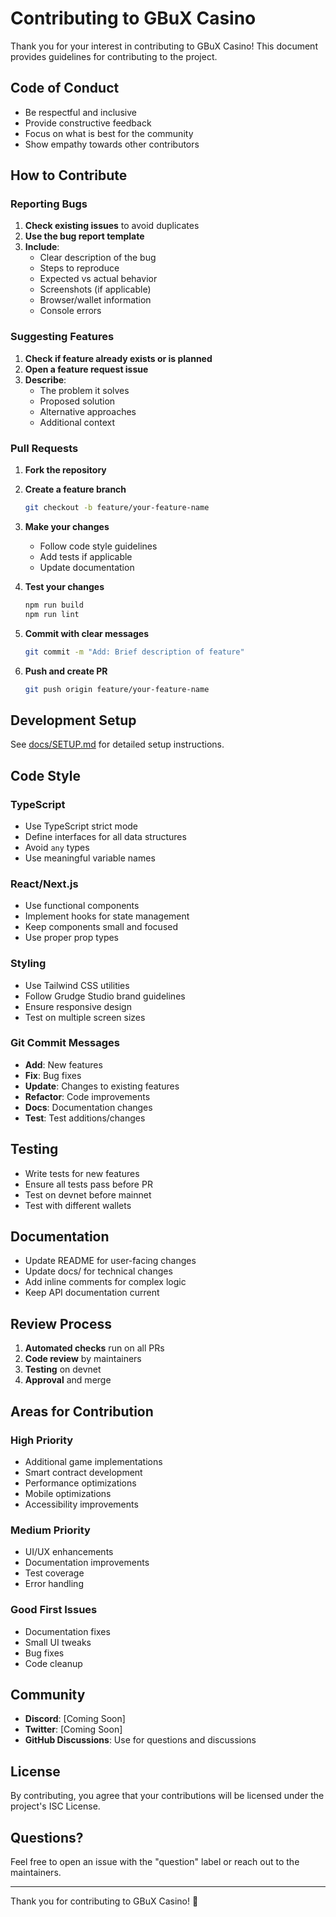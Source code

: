 # Contributing to GBuX Casino

Thank you for your interest in contributing to GBuX Casino! This document provides guidelines for contributing to the project.

## Code of Conduct

- Be respectful and inclusive
- Provide constructive feedback
- Focus on what is best for the community
- Show empathy towards other contributors

## How to Contribute

### Reporting Bugs

1. **Check existing issues** to avoid duplicates
2. **Use the bug report template**
3. **Include**:
   - Clear description of the bug
   - Steps to reproduce
   - Expected vs actual behavior
   - Screenshots (if applicable)
   - Browser/wallet information
   - Console errors

### Suggesting Features

1. **Check if feature already exists or is planned**
2. **Open a feature request issue**
3. **Describe**:
   - The problem it solves
   - Proposed solution
   - Alternative approaches
   - Additional context

### Pull Requests

1. **Fork the repository**
2. **Create a feature branch**
   ```bash
   git checkout -b feature/your-feature-name
   ```

3. **Make your changes**
   - Follow code style guidelines
   - Add tests if applicable
   - Update documentation

4. **Test your changes**
   ```bash
   npm run build
   npm run lint
   ```

5. **Commit with clear messages**
   ```bash
   git commit -m "Add: Brief description of feature"
   ```

6. **Push and create PR**
   ```bash
   git push origin feature/your-feature-name
   ```

## Development Setup

See [docs/SETUP.md](docs/SETUP.md) for detailed setup instructions.

## Code Style

### TypeScript
- Use TypeScript strict mode
- Define interfaces for all data structures
- Avoid `any` types
- Use meaningful variable names

### React/Next.js
- Use functional components
- Implement hooks for state management
- Keep components small and focused
- Use proper prop types

### Styling
- Use Tailwind CSS utilities
- Follow Grudge Studio brand guidelines
- Ensure responsive design
- Test on multiple screen sizes

### Git Commit Messages
- **Add**: New features
- **Fix**: Bug fixes
- **Update**: Changes to existing features
- **Refactor**: Code improvements
- **Docs**: Documentation changes
- **Test**: Test additions/changes

## Testing

- Write tests for new features
- Ensure all tests pass before PR
- Test on devnet before mainnet
- Test with different wallets

## Documentation

- Update README for user-facing changes
- Update docs/ for technical changes
- Add inline comments for complex logic
- Keep API documentation current

## Review Process

1. **Automated checks** run on all PRs
2. **Code review** by maintainers
3. **Testing** on devnet
4. **Approval** and merge

## Areas for Contribution

### High Priority
- Additional game implementations
- Smart contract development
- Performance optimizations
- Mobile optimizations
- Accessibility improvements

### Medium Priority
- UI/UX enhancements
- Documentation improvements
- Test coverage
- Error handling

### Good First Issues
- Documentation fixes
- Small UI tweaks
- Bug fixes
- Code cleanup

## Community

- **Discord**: [Coming Soon]
- **Twitter**: [Coming Soon]
- **GitHub Discussions**: Use for questions and discussions

## License

By contributing, you agree that your contributions will be licensed under the project's ISC License.

## Questions?

Feel free to open an issue with the "question" label or reach out to the maintainers.

---

Thank you for contributing to GBuX Casino! 🎰
